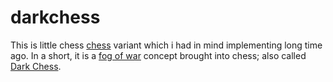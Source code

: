darkchess
=========
This is little chess [chess](http://en.wikipedia.org/wiki/Chess) variant which i had in mind implementing long time ago. In a short, it is a [fog of war](http://en.wikipedia.org/wiki/Fog_of_war) concept brought into chess; also called [Dark Chess](http://en.wikipedia.org/wiki/Dark_chess).
